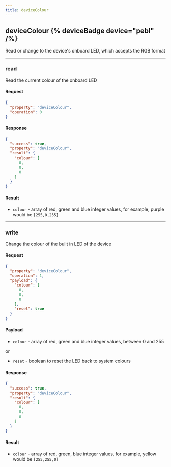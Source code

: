 ```yaml
---
title: deviceColour
---
```


## deviceColour {% deviceBadge device="pebl" /%} 
Read or change to the device's onboard LED, which accepts the RGB format

------------------------------------------------------------------------------------------------------------------

### read
Read the current colour of the onboard LED

#### Request
```json
{
  "property": "deviceColour",
  "operation": 0
}
```

#### Response
```json
{
  "success": true,
  "property": "deviceColour",
  "result": {
    "colour": [
      0,
      0,
      0
    ]
  }
}
```

#### Result
- `colour` - array of red, green and blue integer values, for example, purple would be `[255,0,255]`

------------------------------------------------------------------------------------------------------------------

### write
Change the colour of the built in LED of the device

#### Request
```json
{
  "property": "deviceColour",
  "operation": 1,
  "payload": {
    "colour": [
      0,
      0,
      0
    ],
    "reset": true
  }
}
```

#### Payload
- `colour` - array of red, green and blue integer values, between 0 and 255

or 

- `reset` - boolean to reset the LED back to system colours

#### Response
```json
{
  "success": true,
  "property": "deviceColour",
  "result": {
    "colour": [
      0,
      0,
      0
    ]
  }
}
```

#### Result
- `colour` - array of red, green, blue integer values, for example, yellow would be `[255,255,0]`